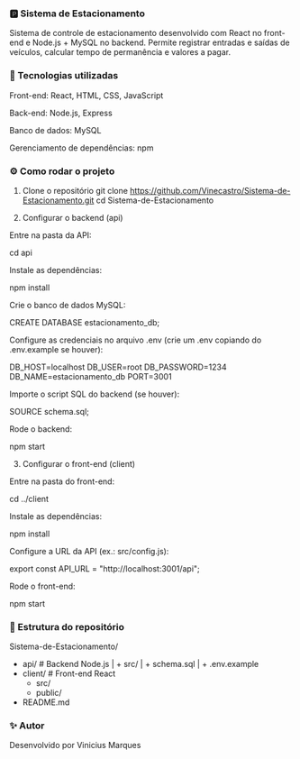### 🅿️ Sistema de Estacionamento

Sistema de controle de estacionamento desenvolvido com React no front-end e Node.js + MySQL no backend. Permite registrar entradas e saídas de veículos, calcular tempo de permanência e valores a pagar.

### 🚀 Tecnologias utilizadas

Front-end: React, HTML, CSS, JavaScript

Back-end: Node.js, Express

Banco de dados: MySQL

Gerenciamento de dependências: npm

### ⚙️ Como rodar o projeto
1. Clone o repositório
git clone https://github.com/Vinecastro/Sistema-de-Estacionamento.git
cd Sistema-de-Estacionamento

2. Configurar o backend (api)

Entre na pasta da API:

cd api


Instale as dependências:

npm install


Crie o banco de dados MySQL:

CREATE DATABASE estacionamento_db;


Configure as credenciais no arquivo .env (crie um .env copiando do .env.example se houver):

DB_HOST=localhost
DB_USER=root
DB_PASSWORD=1234
DB_NAME=estacionamento_db
PORT=3001


Importe o script SQL do backend (se houver):

SOURCE schema.sql;


Rode o backend:

npm start

3. Configurar o front-end (client)

Entre na pasta do front-end:

cd ../client


Instale as dependências:

npm install


Configure a URL da API (ex.: src/config.js):

export const API_URL = "http://localhost:3001/api";


Rode o front-end:

npm start

### 📂 Estrutura do repositório
Sistema-de-Estacionamento/
+ api/        # Backend Node.js
| + src/
| + schema.sql
| + .env.example
+ client/     # Front-end React
  + src/
  + public/
+ README.md

### ✨ Autor

Desenvolvido por Vinicius Marques
